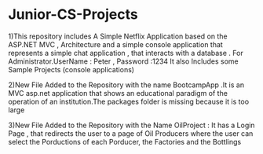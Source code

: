 # Junior-CS-Projects
1)This repository includes A Simple Netflix Application based on the ASP.NET MVC , Architecture and a simple console application that represents a simple chat application , that interacts with a database . For Administrator.UserName : Peter , Password :1234
It also Includes some Sample Projects (console applications) 

2)New File Added to the Repository with the name BootcampApp .It is an MVC asp.net application that shows an educational paradigm of the operation of an institution.The packages folder is missing because it is too large

3)New File Added to the Repository with the Name OilProject : It has a Login Page , that redirects the user to a page of Oil Producers where the user can select the Porductions of each Porducer, the Factories and the Bottlings  
